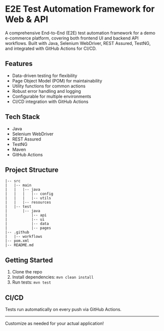 # E2E Test Automation Framework for Web & API

A comprehensive End-to-End (E2E) test automation framework for a demo e-commerce platform, covering both frontend UI and backend API workflows. Built with Java, Selenium WebDriver, REST Assured, TestNG, and integrated with GitHub Actions for CI/CD.

## Features
- Data-driven testing for flexibility
- Page Object Model (POM) for maintainability
- Utility functions for common actions
- Robust error handling and logging
- Configurable for multiple environments
- CI/CD integration with GitHub Actions

## Tech Stack
- Java
- Selenium WebDriver
- REST Assured
- TestNG
- Maven
- GitHub Actions

## Project Structure
```
|-- src
|   |-- main
|   |   |-- java
|   |   |   |-- config
|   |   |   |-- utils
|   |   |-- resources
|   |-- test
|       |-- java
|           |-- api
|           |-- ui
|           |-- data
|           |-- pages
|-- .github
|   |-- workflows
|-- pom.xml
|-- README.md
```

## Getting Started
1. Clone the repo
2. Install dependencies: `mvn clean install`
3. Run tests: `mvn test`

## CI/CD
Tests run automatically on every push via GitHub Actions.

---

Customize as needed for your actual application!
